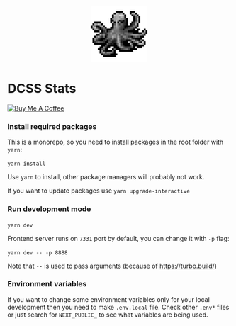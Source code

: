 <p align="center">
  <img width="128" height="128" src="./public/logo-256.png">
</p>

# DCSS Stats

<a href="https://www.buymeacoffee.com/totalnoob" target="_blank"><img src="https://cdn.buymeacoffee.com/buttons/v2/default-yellow.png" alt="Buy Me A Coffee" style="height: 60px !important;width: 217px !important;" ></a>

### Install required packages

This is a monorepo, so you need to install packages in the root folder with `yarn`:

`yarn install`

Use `yarn` to install, other package managers will probably not work.

If you want to update packages use `yarn upgrade-interactive`

### Run development mode

`yarn dev`

Frontend server runs on `7331` port by default, you can change it with `-p` flag:

`yarn dev -- -p 8888`

Note that `--` is used to pass arguments (because of https://turbo.build/)

### Environment variables

If you want to change some environment variables only for your local development then you need to make `.env.local` file. Check other `.env*` files or just search for `NEXT_PUBLIC_` to see what variables are being used.
